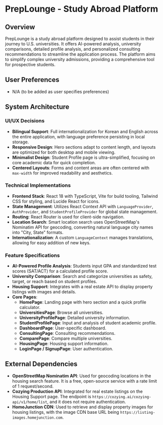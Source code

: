 # PrepLounge - Study Abroad Platform

## Overview
PrepLounge is a study abroad platform designed to assist students in their journey to U.S. universities. It offers AI-powered analysis, university comparisons, detailed profile analysis, and personalized consulting recommendations to streamline the application process. The platform aims to simplify complex university admissions, providing a comprehensive tool for prospective students.

## User Preferences
- N/A (to be added as user specifies preferences)

## System Architecture

### UI/UX Decisions
- **Bilingual Support**: Full internationalization for Korean and English across the entire application, with language preference persisting in local storage.
- **Responsive Design**: Hero sections adapt to content length, and layouts are optimized for both desktop and mobile viewing.
- **Minimalist Design**: Student Profile page is ultra-simplified, focusing on core academic data for quick completion.
- **Centered Layouts**: Forms and content areas are often centered with `max-width` for improved readability and aesthetics.

### Technical Implementations
- **Frontend Stack**: React 18 with TypeScript, Vite for build tooling, Tailwind CSS for styling, and Lucide React for icons.
- **State Management**: Utilizes React Context API with `LanguageProvider`, `AuthProvider`, and `StudentProfileProvider` for global state management.
- **Routing**: React Router is used for client-side navigation.
- **Location Search**: Smart location search uses OpenStreetMap's Nominatim API for geocoding, converting natural language city names into "City, State" formats.
- **Internationalization**: A custom `LanguageContext` manages translations, allowing for easy addition of new keys.

### Feature Specifications
- **AI-Powered Profile Analysis**: Students input GPA and standardized test scores (SAT/ACT) for a calculated profile score.
- **University Comparison**: Search and categorize universities as safety, target, or reach based on student profiles.
- **Housing Support**: Integrates with a real estate API to display property listings with images and details.
- **Core Pages**:
    - **HomePage**: Landing page with hero section and a quick profile calculator.
    - **UniversitiesPage**: Browse all universities.
    - **UniversityProfilePage**: Detailed university information.
    - **StudentProfilePage**: Input and analysis of student academic profile.
    - **DashboardPage**: User-specific dashboard.
    - **ConsultingPage**: Consulting recommendations.
    - **ComparePage**: Compare multiple universities.
    - **HousingPage**: Housing support information.
    - **LoginPage / SignupPage**: User authentication.

## External Dependencies
- **OpenStreetMap Nominatim API**: Used for geocoding locations in the housing search feature. It is a free, open-source service with a rate limit of 1 request/second.
- **Cozying Production API**: Integrated for real estate listings on the Housing Support page. The endpoint is `https://cozying.ai/cozying-api/v1/home/list`, and it does not require authentication.
- **HomeJunction CDN**: Used to retrieve and display property images for housing listings, with the image CDN base URL being `https://listing-images.homejunction.com`.